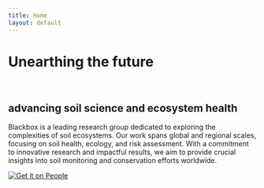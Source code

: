 ```yaml
---
title: Home
layout: default
---
```


<div class="center-content">
    <h1><strong>Unearthing the future</h1><br><h2>advancing soil science and ecosystem health</strong></h2>
    <p>Blackbox is a leading research group dedicated to exploring the complexities of soil ecosystems. Our work spans global and regional scales, focusing on soil health, ecology, and risk assessment. With a commitment to innovative research and impactful results, we aim to provide crucial insights into soil monitoring and conservation efforts worldwide.</p>
    <a href="/blackbox.github.io/people">
        <img src="/blackbox.github.io/rh/people_v2.svg" alt="Get it on People">
    </a>
</div>

<br>
<br>